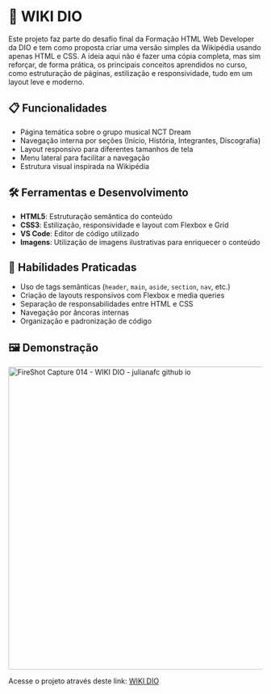 # 🌟 WIKI DIO

Este projeto faz parte do desafio final da Formação HTML Web Developer da DIO e tem como proposta criar uma versão simples da Wikipédia usando apenas HTML e CSS. A ideia aqui não é fazer uma cópia completa, mas sim reforçar, de forma prática, os principais conceitos aprendidos no curso, como estruturação de páginas, estilização e responsividade, tudo em um layout leve e moderno.

## 📋 Funcionalidades

- Página temática sobre o grupo musical NCT Dream
- Navegação interna por seções (Início, História, Integrantes, Discografia)
- Layout responsivo para diferentes tamanhos de tela
- Menu lateral para facilitar a navegação
- Estrutura visual inspirada na Wikipédia

## 🛠️ Ferramentas e Desenvolvimento

- **HTML5**: Estruturação semântica do conteúdo
- **CSS3**: Estilização, responsividade e layout com Flexbox e Grid
- **VS Code**: Editor de código utilizado
- **Imagens**: Utilização de imagens ilustrativas para enriquecer o conteúdo

## 📖 Habilidades Praticadas

- Uso de tags semânticas (`header`, `main`, `aside`, `section`, `nav`, etc.)
- Criação de layouts responsivos com Flexbox e media queries
- Separação de responsabilidades entre HTML e CSS
- Navegação por âncoras internas
- Organização e padronização de código

## 🖼️ Demonstração
<img width="1360" height="599" alt="FireShot Capture 014 - WIKI DIO -  julianafc github io" src="https://github.com/user-attachments/assets/3e8e2826-8cd3-4a25-8a5e-d3d165b1a441" />


Acesse o projeto através deste link: [WIKI DIO](https://julianafc.github.io/WIKI_DIO/)
